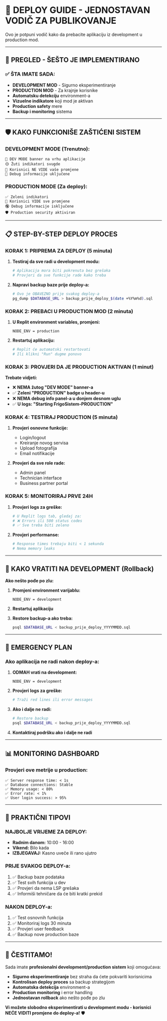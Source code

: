 # 🚀 **DEPLOY GUIDE - JEDNOSTAVAN VODIČ ZA PUBLIKOVANJE**

Ovo je potpuni vodič kako da prebacite aplikaciju iz development u production mod. 

---

## 🎯 **PREGLED - ŠEŠTO JE IMPLEMENTIRANO**

### ✅ **ŠTA IMATE SADA:**
- **DEVELOPMENT MOD** - Sigurno eksperimentiranje  
- **PRODUCTION MOD** - Za krajnje korisnike
- **Automatsku detekciju** environment-a
- **Vizuelne indikatore** koji mod je aktivan
- **Production safety** mere
- **Backup i monitoring** sistema

---

## 🛡️ **KAKO FUNKCIONIŠE ZAŠTIĆENI SISTEM**

### **DEVELOPMENT MODE (Trenutno):**
```
🔧 DEV MODE banner na vrhu aplikacije
🟡 Žuti indikatori svugde  
🚫 Korisnici NE VIDE vaše promjene
🔧 Debug informacije uključene
```

### **PRODUCTION MODE (Za deploy):**
```
✅ Zeleni indikatori
👥 Korisnici VIDE sve promjene  
🔇 Debug informacije isključene
🛡️ Production security aktiviran
```

---

## 📋 **STEP-BY-STEP DEPLOY PROCES**

### **KORAK 1: PRIPREMA ZA DEPLOY (5 minuta)**

1. **Testiraj da sve radi u development modu:**
   ```bash
   # Aplikacija mora biti pokrenuta bez grešaka
   # Provjeri da sve funkcije rade kako treba
   ```

2. **Napravi backup baze prije deploy-a:**
   ```bash
   # Ovo je OBAVEZNO prije svakog deploy-a
   pg_dump $DATABASE_URL > backup_prije_deploy_$(date +%Y%m%d).sql
   ```

### **KORAK 2: PREBACI U PRODUCTION MOD (2 minuta)**

1. **U Replit environment variables, promjeni:**
   ```
   NODE_ENV = production
   ```

2. **Restartuj aplikaciju:**
   ```bash
   # Replit će automatski restartovati
   # Ili klikni "Run" dugme ponovo
   ```

### **KORAK 3: PROVJERI DA JE PRODUCTION AKTIVAN (1 minut)**

**Trebate vidjeti:**
- ❌ **NEMA žutog "DEV MODE" banner-a**
- ✅ **Zeleni "PRODUCTION" badge u header-u**  
- ❌ **NEMA debug info panel-a u donjem desnom uglu**
- ✅ **U logs: "Starting FrigoSistem-PRODUCTION"**

### **KORAK 4: TESTIRAJ PRODUCTION (5 minuta)**

1. **Provjeri osnovne funkcije:**
   - Login/logout
   - Kreiranje novog servisa
   - Upload fotografija
   - Email notifikacije

2. **Provjeri da sve role rade:**
   - Admin panel
   - Technician interface  
   - Business partner portal

### **KORAK 5: MONITORIRAJ PRVE 24H**

1. **Provjeri logs za greške:**
   ```bash
   # U Replit logs tab, gledaj za:
   # ❌ Errors ili 500 status codes
   # ✅ Sve treba biti zeleno
   ```

2. **Provjeri performanse:**
   ```bash
   # Response times trebaju biti < 1 sekunda
   # Nema memory leaks
   ```

---

## 🔄 **KAKO VRATITI NA DEVELOPMENT (Rollback)**

**Ako nešto pođe po zlu:**

1. **Promjeni environment varijablu:**
   ```
   NODE_ENV = development
   ```

2. **Restartuj aplikaciju**

3. **Restore backup-a ako treba:**
   ```bash
   psql $DATABASE_URL < backup_prije_deploy_YYYYMMDD.sql
   ```

---

## 🚨 **EMERGENCY PLAN**

### **Ako aplikacija ne radi nakon deploy-a:**

1. **ODMAH vrati na development:**
   ```
   NODE_ENV = development
   ```

2. **Provjeri logs za greške:**
   ```bash
   # Traži red lines ili error messages
   ```

3. **Ako i dalje ne radi:**
   ```bash
   # Restore backup
   psql $DATABASE_URL < backup_prije_deploy_YYYYMMDD.sql
   ```

4. **Kontaktiraj podršku ako i dalje ne radi**

---

## 📊 **MONITORING DASHBOARD**

### **Provjeri ove metrije u production:**

```
✅ Server response time: < 1s
✅ Database connections: Stable  
✅ Memory usage: < 80%
✅ Error rate: < 1%
✅ User login success: > 95%
```

---

## 🎯 **PRAKTIČNI TIPOVI**

### **NAJBOLJE VRIJEME ZA DEPLOY:**
- **Radnim danom:** 10:00 - 16:00
- **Vikend:** Bilo kada
- **IZBJEGAVAJ:** Kasno uveče ili rano ujutro

### **PRIJE SVAKOG DEPLOY-a:**
1. ✅ Backup baze podataka
2. ✅ Test svih funkcija u dev
3. ✅ Provjeri da nema LSP grešaka
4. ✅ Informiši tehničare da će biti kratki prekid

### **NAKON DEPLOY-a:**
1. ✅ Test osnovnih funkcija
2. ✅ Monitoriraj logs 30 minuta  
3. ✅ Provjeri user feedback
4. ✅ Backup nove production baze

---

## 🎉 **ČESTITAMO!**

Sada imate **profesionalni development/production sistem** koji omogućava:

- **Sigurno eksperimentiranje** bez straha da ćete pokvariti korisnicima
- **Kontrolisan deploy proces** sa backup strategijom
- **Automatska detekcija** environment-a
- **Production monitoring** i error handling
- **Jednostavan rollback** ako nešto pođe po zlu

**Vi možete slobodno eksperimentirati u development modu - korisnici NEĆE VIDITI promjene do deploy-a!** 🛡️